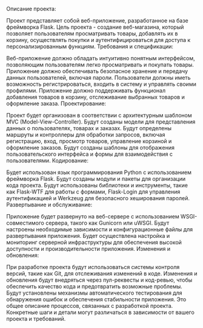 Описание проекта:

Проект представляет собой веб-приложение, разработанное на базе фреймворка Flask.
Цель проекта - создание веб-магазина, который позволяет пользователям просматривать товары, добавлять их в корзину, осуществлять покупки и аутентифицироваться для доступа к персонализированным функциям.
Требования и спецификации:

Веб-приложение должно обладать интуитивно понятным интерфейсом, позволяющим пользователям легко просматривать и покупать товары.
Приложение должно обеспечивать безопасное хранение и передачу данных пользователей, включая пароли.
Пользователи должны иметь возможность регистрироваться, входить в систему и управлять своими профилями.
Приложение должно поддерживать функционал добавления товаров в корзину, отслеживание выбранных товаров и оформление заказа.
Проектирование:

Проект будет организован в соответствии с архитектурным шаблоном MVC (Model-View-Controller).
Будут созданы модели для представления данных о пользователях, товарах и заказах.
Будут определены маршруты и контроллеры для обработки запросов, включая регистрацию, вход, просмотр товаров, управление корзиной и оформление заказов.
Будут созданы шаблоны для отображения пользовательского интерфейса и формы для взаимодействия с пользователями.
Кодирование:

Будет использован язык программирования Python с использованием фреймворка Flask.
Будут созданы модули и пакеты для организации кода проекта.
Будут использованы библиотеки и инструменты, такие как Flask-WTF для работы с формами, Flask-Login для управления аутентификацией и Werkzeug для безопасного хеширования паролей.
Развертывание и обслуживание:

Приложение будет развернуто на веб-сервере с использованием WSGI-совместимого сервера, такого как Gunicorn или uWSGI.
Будут настроены необходимые зависимости и конфигурационные файлы для развертывания приложения.
Будет осуществлена настройка и мониторинг серверной инфраструктуры для обеспечения высокой доступности и производительности приложения.
Изменения и обновления:

При разработке проекта будут использоваться системы контроля версий, такие как Git, для отслеживания изменений в коде.
Изменения и обновления будут внедряться через пул-реквесты и код-ревью, чтобы обеспечить качество кода и предотвратить возможные проблемы.
Будут установлены механизмы автоматического тестирования для обнаружения ошибок и обеспечения стабильности приложения.
Это общее описание процессов, связанных с разработкой проекта. Конкретные шаги и детали могут различаться в зависимости от вашего проекта и требований.
